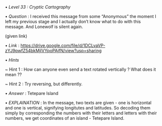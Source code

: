 • *Level 33 : Cryptic Cartography*

• *Question* : I received this message from some “Anonymous” the moment I left my previous stage and I actually don’t know what to do with this message. And Lonewolf is silent again. 

(given link)

• *Link* : https://drive.google.com/file/d/1DCLvaVP-zYJ9pwfZ54bkMjlVYpoPAjfN/view?usp=sharing

• *Hints*

~ Hint 1 : How can anyone even send a text rotated vertically ? What does it mean ??

~ Hint 2 : Try reversing, but differently.

• *Answer* : Tetepare Island

• *EXPLAINATION* : In the message, two texts are given - one is horizontal and one is vertical, signifying longitutes and latitudes. So decoding them simply by corresponding the numbers with their letters and letters with their numbers, we get coordinates of an island - Tetepare Island.
